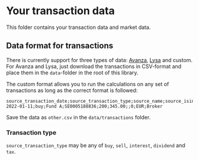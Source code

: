 # Your transaction data

This folder contains your transaction data and market data.

## Data format for transactions

There is currently support for three types of data: [Avanza](https://www.avanza.se/start), [Lysa](https://www.lysa.se/) and custom. For Avanza and Lysa, just download the transactions in CSV-format and place them in the `data`-folder in the root of this library.

The custom format allows you to run the calculations on any set of transactions as long as the correct format is followed:

```csv
source_transaction_date;source_transaction_type;source_name;source_isin_code;source_volume;source_price;amount;source_fee;source_currency;source_broker
2022-01-11;buy;Fund A;SE0005188836;200;345.00;;0;EUR;Broker
```

Save the data as `other.csv` in the `data/transactions` folder.

### Transaction type

`source_transaction_type` may be any of `buy`, `sell`, `interest`, `dividend` and `tax`.
